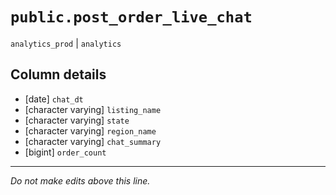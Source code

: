 # `public.post_order_live_chat`
`analytics_prod` | `analytics`

## Column details
* [date]      `chat_dt`
* [character varying] `listing_name`
* [character varying] `state`
* [character varying] `region_name`
* [character varying] `chat_summary`
* [bigint]    `order_count`

-------------------------------------------------------------------------------
*Do not make edits above this line.*
